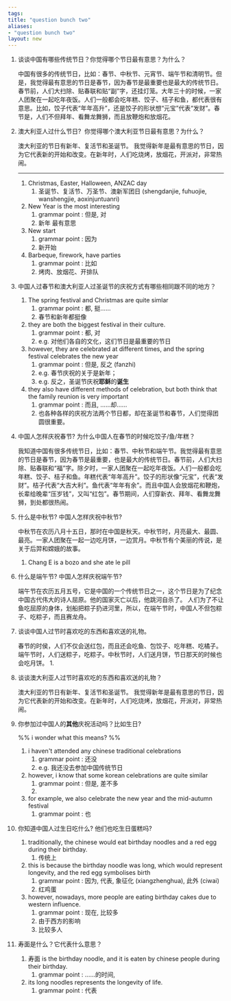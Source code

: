 ```yaml
---
tags: 
title: "question bunch two"
aliases:
- "question bunch two"
layout: new
---
```



1.  谈谈中国有哪些传统节日？你觉得哪个节日最有意思？为什么？
    
    中国有很多的传统节日，比如：春节、中秋节、元宵节、端午节和清明节。但是，我觉得最有意思的节日是春节，因为春节是最重要也是最大的传统节日。春节前，人们大扫除、贴春联和贴“副”字，还挂灯笼。大年三十的时候，一家人团聚在一起吃年夜饭。人们一般都会吃年糕、饺子、桔子和鱼，都代表很有意思。比如，饺子代表“年年高升”，还是饺子的形状想“元宝”代表“发财”。春节是，人们不但拜年、看舞龙舞狮，而且放鞭炮和放烟花。
    
1.  澳大利亚人过什么节日?  你觉得哪个澳大利亚节日最有意思？为什么？
    
    澳大利亚的节日有新年、复活节和圣诞节。 我觉得新年是最有意思的节日，因为它代表新的开始和改变。在新年时，人们吃烧烤，放烟花，开派对，非常热闹。

    ---
    
    1. Christmas, Easter, Halloween, ANZAC day
        1. 圣诞节、复活节、万圣节、澳新军团日 (shengdanjie, fuhuojie, wanshengjie, aoxinjuntuanri)
    1. New Year is the most interesting
        1. grammar point : 但是, 对
        1. 新年 最有意思
    1. New start
        1. grammar point : 因为
        1. 新开始
    1. Barbeque, firework, have parties
        1. grammar point : 比如
        1. 烤肉、放烟花、开排队
    
1.  中国人过春节和澳大利亚人过圣诞节的庆祝方式有哪些相同跟不同的地方？

    1. The spring festival and Christmas are quite simlar
        1. grammar point : 都, 挺……
        1. 春节和新年都挺像
    1. they are both the biggest festival in their culture.
        1. grammar point : 都, 对
        1. e.g. 对他们各自的文化，这们节日是最重要的节日
    1. however, they are celebrated at different times, and the spring festival celebrates the new year
        1. grammar point : 但是, 反之 (fanzhi)
        1. e.g. 春节庆祝的关于是新年；
        1. e.g. 反之，圣诞节庆祝**耶稣**的**诞生**
    1. they also have different methods of celebration, but both think that the family reunion is very important
        1. grammar point : 而且, ……却……
        1. 也各种各样的庆祝方法两个节日都，却在圣诞节和春节，人们觉得团圆很重要。
    
1.  中国人怎样庆祝春节? 为什么中国人在春节的时候吃饺子/鱼/年糕？
    
    我知道中国有很多传统节日，比如：春节、中秋节和端午节。我觉得最有意思的节日是春节，因为春节是最重要，也是最大的传统节日。春节前，人们大扫除、贴春联和“福”字。除夕时，一家人团聚在一起吃年夜饭。人们一般都会吃年糕、饺子、桔子和鱼。年糕代表“年年高升”。饺子的形状像“元宝”，代表“发财”。桔子代表“大吉大利”。鱼代表“年年有余”。而且中国人会放烟花和鞭炮，长辈给晚辈“压岁钱”，又叫“红包”。春节期间，人们穿新衣、拜年、看舞龙舞狮，到处都很热闹。
    
1.  什么是中秋节? 中国人怎样庆祝中秋节?
    
    中秋节在农历八月十五日，那时在中国是秋天。中秋节时，月亮最大、最圆、最亮。一家人团聚在一起一边吃月饼，一边赏月。中秋节有个美丽的传说，是关于后羿和嫦娥的故事。
    1. Chang E is a bozo and she ate le pill 
    
1.  什么是端午节? 中国人怎样庆祝端午节?
    
    端午节在农历五月五号，它是中国的一个传统节日之一，这个节日是为了纪念中国古代伟大的诗人屈原。他的国家灭亡以后，他跳河自杀了。 人们为了不让鱼吃屈原的身体，划船把粽子扔进河里，所以，在端午节时，中国人不但包粽子、吃粽子，而且赛龙舟。
    
1.  谈谈中国人过节时喜欢吃的东西和喜欢送的礼物。
    
    春节的时侯，人们不仅会送红包，而且还会吃鱼、包饺子、吃年糕、吃橘子。端午节时，人们送粽子，吃粽子。中秋节时，人们送月饼，节日那天的时候也会吃月饼。
    1. 
    
1.  谈谈澳大利亚人过节时喜欢吃的东西和喜欢送的礼物？
    
    澳大利亚的节日有新年、复活节和圣诞节。 我觉得新年是最有意思的节日，因为它代表新的开始和改变。在新年时，人们吃烧烤，放烟花，开派对，非常热闹。
    
1.  你参加过中国人的**其他**庆祝活动吗？比如生日? 

    %% i wonder what this means? %%
    
    1. i haven't attended any chinese traditional celebrations
        1. grammar point : 还没
        1. e.g. 我还没去参加中国传统节日
    1. however, i know that some korean celebrations are quite similar
        1. grammar point : 但是, 差不多
        1. 
    1. for example, we also celebrate the new year and the mid-autumn festival
        1. grammar point : 也
    
1.  你知道中国人过生日吃什么? 他们也吃生日蛋糕吗?

    1. traditionally, the chinese would eat birthday noodles and a red egg during their birthday.
        1. 传统上
    1. this is because the birthday noodle was long, which would represent longevity, and the red egg symbolises birth
        1. grammar point : 因为, 代表, 象征化 (xiangzhenghua), 此外 (ciwai)
        1. 红鸡蛋
    1. however, nowadays, more people are eating birthday cakes due to western influence.
        1. grammar point : 现在, 比较多
        1. 由于西方的影响
        1. 比较多人
    
1.  寿面是什么？它代表什么意思？

    1. 寿面 is the birthday noodle, and it is eaten by chinese people during their birthday.
        1. grammar point : ……的时间,
    1. its long noodles represents the longevity of life.
        1. grammar point : 代表
